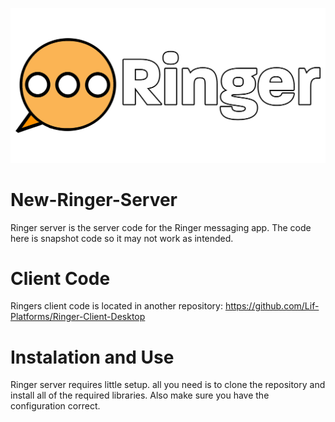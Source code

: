 ![Ringer Logo](https://github.com/Lif-Platforms/Ringer-Client-Windows/blob/main/.github/Ringerlogo.png)
# New-Ringer-Server
Ringer server is the server code for the Ringer messaging app. The code here is snapshot code so it may not work as intended. 

# Client Code
Ringers client code is located in another repository: https://github.com/Lif-Platforms/Ringer-Client-Desktop

# Instalation and Use
Ringer server requires little setup. all you need is to clone the repository and install all of the required libraries. Also make sure you have the configuration correct. 
